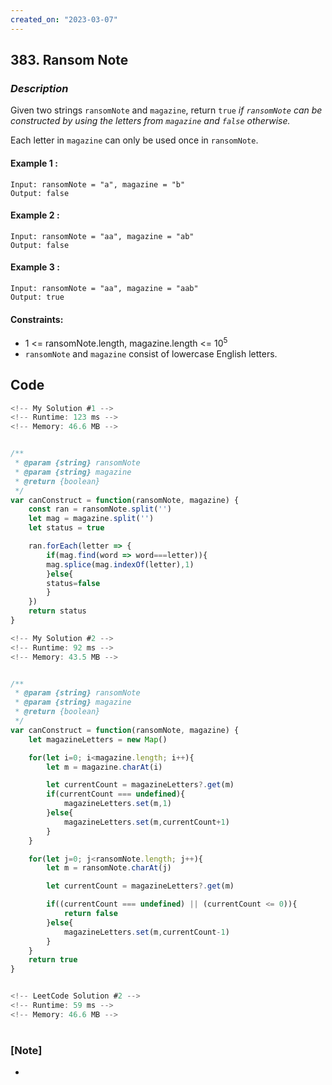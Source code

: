 ```yaml
---
created_on: "2023-03-07"
---
```


## 383. Ransom Note


### _Description_

Given two strings `ransomNote` and `magazine`, return `true` <i>if `ransomNote` can be constructed by using the letters from `magazine` and `false` otherwise.</i>

Each letter in `magazine` can only be used once in `ransomNote`.


#### Example 1 :
```
Input: ransomNote = "a", magazine = "b"
Output: false
```

#### Example 2 :
```
Input: ransomNote = "aa", magazine = "ab"
Output: false
```

#### Example 3 :
```
Input: ransomNote = "aa", magazine = "aab"
Output: true
```

#### Constraints:
- 1 <= ransomNote.length, magazine.length <= 10<sup>5</sup>
- `ransomNote` and `magazine` consist of lowercase English letters.



## Code

```JavaScript
<!-- My Solution #1 -->
<!-- Runtime: 123 ms -->
<!-- Memory: 46.6 MB -->


/**
 * @param {string} ransomNote
 * @param {string} magazine
 * @return {boolean}
 */
var canConstruct = function(ransomNote, magazine) {
    const ran = ransomNote.split('')
    let mag = magazine.split('')
    let status = true

    ran.forEach(letter => {
        if(mag.find(word => word===letter)){
        mag.splice(mag.indexOf(letter),1)
        }else{ 
        status=false
        }
    })
    return status
}

```

```JavaScript
<!-- My Solution #2 -->
<!-- Runtime: 92 ms -->
<!-- Memory: 43.5 MB -->


/**
 * @param {string} ransomNote
 * @param {string} magazine
 * @return {boolean}
 */
var canConstruct = function(ransomNote, magazine) {
    let magazineLetters = new Map()

    for(let i=0; i<magazine.length; i++){
        let m = magazine.charAt(i)

        let currentCount = magazineLetters?.get(m)
        if(currentCount === undefined){
            magazineLetters.set(m,1)
        }else{
            magazineLetters.set(m,currentCount+1)
        }
    }

    for(let j=0; j<ransomNote.length; j++){
        let m = ransomNote.charAt(j)

        let currentCount = magazineLetters?.get(m)

        if((currentCount === undefined) || (currentCount <= 0)){
            return false
        }else{
            magazineLetters.set(m,currentCount-1)
        }
    } 
    return true
}



```

```JavaScript
<!-- LeetCode Solution #2 -->
<!-- Runtime: 59 ms -->
<!-- Memory: 46.6 MB -->


```

#

### [Note]
- 
